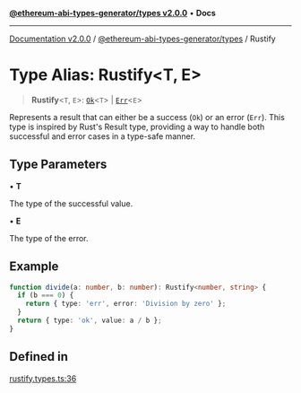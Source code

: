 [**@ethereum-abi-types-generator/types v2.0.0**](../README.md) • **Docs**

***

[Documentation v2.0.0](../../../packages.md) / [@ethereum-abi-types-generator/types](../README.md) / Rustify

# Type Alias: Rustify\<T, E\>

> **Rustify**\<`T`, `E`\>: [`Ok`](Ok.md)\<`T`\> \| [`Err`](Err.md)\<`E`\>

Represents a result that can either be a success (`Ok`) or an error (`Err`).
This type is inspired by Rust's Result type, providing a way to handle
both successful and error cases in a type-safe manner.

## Type Parameters

• **T**

The type of the successful value.

• **E**

The type of the error.

## Example

```ts
function divide(a: number, b: number): Rustify<number, string> {
  if (b === 0) {
    return { type: 'err', error: 'Division by zero' };
  }
  return { type: 'ok', value: a / b };
}
```

## Defined in

[rustify.types.ts:36](https://github.com/niZmosis/ethereum-abi-types-generator/blob/51c0ac8a6ea35330201860f8469daa0efc6ae8f2/packages/types/src/rustify.types.ts#L36)
